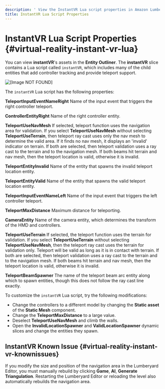 ```yaml
---
description: ' View the InstantVR Lua script properties in Amazon Lumberyard. '
title: InstantVR Lua Script Properties
---
```

# InstantVR Lua Script Properties {#virtual-reality-instant-vr-lua}

You can view **instantVR**'s assets in the **Entity Outliner**\. The **instantVR** slice contains a Lua script called `instantVR`, which includes many of the child entities that add controller tracking and provide teleport support\.

![\[Image NOT FOUND\]](/images/userguide/vr/virtual-reality-instant-vr-outliner.png)

The `instantVR` Lua script has the following properties:

**TeleportInputEventNameRight**
Name of the input event that triggers the right controller teleport\.

**ControllerEntityRight**
Name of the right controller entity\.

**TeleportUseNavMesh**
If selected, teleport function uses the navigation area for validation\.
If you select **TeleportUseNavMesh** without selecting **TeleportUseTerrain**, then teleport ray cast uses only the nav mesh to determine the valid area\. If it finds no nav mesh, it displays an 'invalid' indicator on terrain\.
If both are selected, then teleport validation uses a ray cast to the terrain and to the navigation mesh\. If both beams hit terrain and nav mesh, then the teleport location is valid, otherwise it is invalid\.

**TeleportEntityInvalid**
Name of the entity that spawns the invalid teleport location entity\.

**TeleportEntityValid**
Name of the entity that spawns the valid teleport location entity\.

**TeleportInputEventNameLeft**
Name of the input event that triggers the left controller teleport\.

**TeleportMaxDistance**
Maximum distance for teleporting\.

**CameraEntity**
Name of the camera entity, which determines the transform of the HMD and controllers\.

**TeleportUseTerrain**
If selected, the teleport function uses the terrain for validation\.
If you select **TeleportUseTerrain** without selecting **TeleportUseNavMesh**, then the teleport ray cast uses the terrain for validation only\. Teleport will be valid as long as it is in contact with terrain\.
If both are selected, then teleport validation uses a ray cast to the terrain and to the navigation mesh\. If both beams hit terrain and nav mesh, then the teleport location is valid, otherwise it is invalid\.

**TeleportBeamSpawner**
The name of the teleport beam arc entity along which to spawn entities, though this does not follow the ray cast line exactly\.

To customize the `instantVR` Lua script, try the following modifications:
+ Change the controllers to a different model by changing the **Static asset** of the **Static Mesh** component\.
+ Change the **TeleportMaxDistance** to a large value\.
+ Deselect **TeleportUseNavMesh** and climb the walls\.
+ Open the **InvalidLocationSpawner** and **ValidLocationSpawner** dynamic slices and change the entities they spawn\.

## InstantVR Known Issue {#virtual-reality-instant-vr-knownissues}

If you modify the size and position of the navigation area in the Lumberyard Editor, you must manually rebuild by clicking **Game**, **AI**, **Generate Triangulation**\. Restarting the Lumberyard Editor or reloading the level also automatically rebuilds the navigation area\.